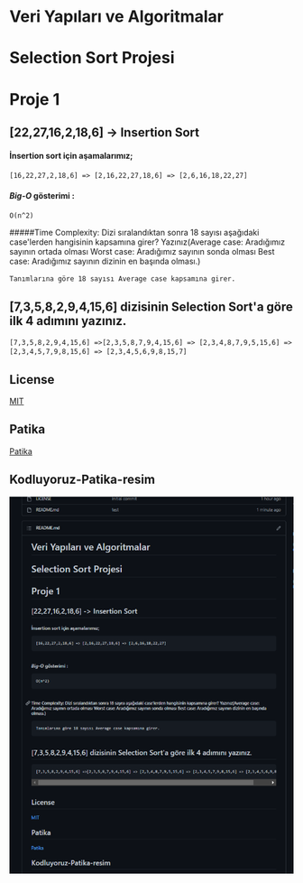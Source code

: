# Veri Yapıları ve Algoritmalar
# Selection Sort Projesi
# Proje 1 
## [22,27,16,2,18,6] -> Insertion Sort

#### İnsertion sort için aşamalarımız;
```
[16,22,27,2,18,6] => [2,16,22,27,18,6] => [2,6,16,18,22,27]
```

#### ***Big-O*** gösterimi : 
```
O(n^2)
```
#####Time Complexity: Dizi sıralandıktan sonra 18 sayısı aşağıdaki case'lerden hangisinin kapsamına girer? Yazınız(Average case: Aradığımız sayının ortada olması Worst case: Aradığımız sayının sonda olması Best case: Aradığımız sayının dizinin en başında olması.)
```
Tanımlarına göre 18 sayısı Average case kapsamına girer.
```

## [7,3,5,8,2,9,4,15,6] dizisinin Selection Sort'a göre ilk 4 adımını yazınız.

```
[7,3,5,8,2,9,4,15,6] =>[2,3,5,8,7,9,4,15,6] => [2,3,4,8,7,9,5,15,6] => [2,3,4,5,7,9,8,15,6] => [2,3,4,5,6,9,8,15,7]
```

## License

[MIT](https://tr.wikipedia.org/wiki/MIT_Lisans%C4%B1)
## Patika

[Patika](https://www.patika.dev/tr)

## Kodluyoruz-Patika-resim
![](img/resim.png)